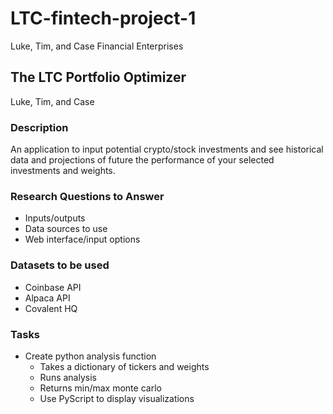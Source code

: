 # LTC-fintech-project-1

Luke, Tim, and Case Financial Enterprises

## The LTC Portfolio Optimizer
Luke, Tim, and Case

### Description
An application to input potential crypto/stock investments and see historical data and projections of future the performance of your selected investments and weights.

### Research Questions to Answer
- Inputs/outputs
- Data sources to use
- Web interface/input options


### Datasets to be used
- Coinbase API
- Alpaca API
- Covalent HQ

### Tasks
- Create python analysis function
  - Takes a dictionary of tickers and weights
  - Runs analysis
  - Returns min/max monte carlo
  - Use PyScript to display visualizations
